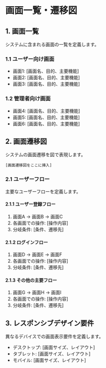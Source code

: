 # 画面一覧・遷移図

## 1. 画面一覧

システムに含まれる画面の一覧を定義します。

### 1.1 ユーザー向け画面

- 画面1: [画面名、目的、主要機能]
- 画面2: [画面名、目的、主要機能]
- 画面3: [画面名、目的、主要機能]

### 1.2 管理者向け画面

- 画面4: [画面名、目的、主要機能]
- 画面5: [画面名、目的、主要機能]
- 画面6: [画面名、目的、主要機能]

## 2. 画面遷移図

システムの画面遷移を図で表現します。

```
[画面遷移図をここに挿入]
```

### 2.1 ユーザーフロー

主要なユーザーフローを定義します。

#### 2.1.1 ユーザー登録フロー

1. 画面A → 画面B → 画面C
2. 各画面での操作: [操作内容]
3. 分岐条件: [条件、遷移先]

#### 2.1.2 ログインフロー

1. 画面D → 画面E → 画面F
2. 各画面での操作: [操作内容]
3. 分岐条件: [条件、遷移先]

#### 2.1.3 その他の主要フロー

1. 画面G → 画面H → 画面I
2. 各画面での操作: [操作内容]
3. 分岐条件: [条件、遷移先]

## 3. レスポンシブデザイン要件

異なるデバイスでの画面表示要件を定義します。

- デスクトップ: [画面サイズ、レイアウト]
- タブレット: [画面サイズ、レイアウト]
- モバイル: [画面サイズ、レイアウト]